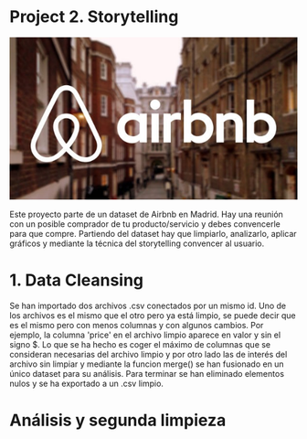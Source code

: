 # Project 2. Storytelling
![Screenshot](input/Airbnb-Madrid-01.png)

Este proyecto parte de un dataset de Airbnb en Madrid. Hay una reunión con un posible comprador de tu producto/servicio y debes convencerle para que compre.
Partiendo del dataset hay que limpiarlo, analizarlo, aplicar gráficos y mediante la técnica del storytelling convencer al usuario.

# 1. Data Cleansing
Se han importado dos archivos .csv conectados por un mismo id. Uno de los archivos es el mismo que el otro pero ya está limpio, se puede decir que es el mismo pero con menos columnas y con algunos cambios. Por ejemplo, la columna 'price' en el archivo limpio aparece en valor y sin el signo $. 
Lo que se ha hecho es coger el máximo de columnas que se consideran necesarias del archivo limpio y por otro lado las de interés del archivo sin limpiar y mediante la funcion merge() se han fusionado en un único dataset para su análisis.
Para terminar se han eliminado elementos nulos y se ha exportado a un .csv limpio.

# Análisis y segunda limpieza

